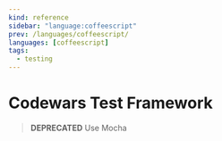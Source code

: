```yaml
---
kind: reference
sidebar: "language:coffeescript"
prev: /languages/coffeescript/
languages: [coffeescript]
tags:
  - testing
---
```


# Codewars Test Framework

> **DEPRECATED** Use Mocha

<!--
TODO: Finish this reference
TODO: Add tutorial and link to it
TODO: Add any recipes and link to them
-->
